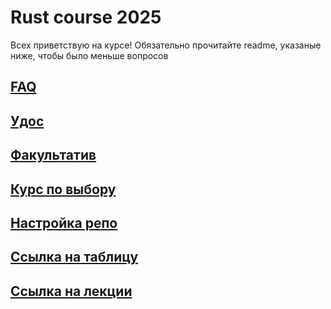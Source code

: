# Rust course 2025
Всех приветствую на курсе! Обязательно прочитайте readme, указаные ниже, чтобы было меньше вопросов

## [FAQ](/docs/faq.md)
## [Удос](/docs/udos.md)
## [Факультатив](/docs/optional.md)
## [Курс по выбору](/docs/elective.md)
## [Настройка репо](/docs/homework_setup.md)
## [Ссылка на таблицу](https://docs.google.com/spreadsheets/d/1ED8KeWhKGCQc-XeSWjwIyxvVGLriv8BQ22cxpAg2RDo/edit?usp=sharing)
## [Ссылка на лекции](https://us06web.zoom.us/j/86229786849?pwd=uVByLfxYxS5r0ZpGTT37mPm6X2PnuE.1)
